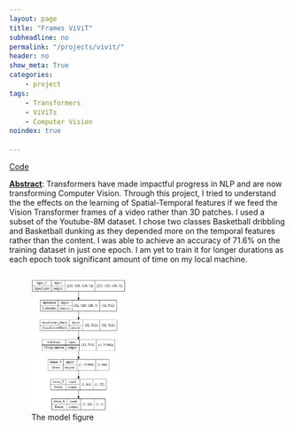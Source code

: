 ```yaml
---
layout: page
title: "Frames ViViT"
subheadline: no
permalink: "/projects/vivit/"
header: no
show_meta: True
categories:
    - project
tags: 
    - Transformers
    - ViViTs
    - Computer Vision
noindex: true

---
```


[Code](https://github.com/ShreeyashGo/ADifferentVideoVisionTransformer)

<b><emp><u>Abstract</u></emp></b>: Transformers have made impactful progress in NLP and are now transforming Computer Vision. Through this project, I tried to understand the the effects on the learning of Spatial-Temporal features if we feed the Vision Transformer frames of a video rather than 3D patches. I used a subset of the Youtube-8M dataset. I chose two classes Basketball dribbling and Basketball dunking as they depended more on the temporal features rather than the content. I was able to achieve an accuracy of 71.6% on the training dataset in just one epoch. I am yet to train it for longer durations as each epoch took significant amount of time on my local machine.

<div class = "row">
<div class ="small-12 large-12 column">
    <figure>
        <img src="/images/projects/ViVit/model_plot.jpg" style="width:40%" class="figbig">
        <figcaption>The model figure</figcaption>
    </figure>   
</div>
</div>

<style>
    .fig:hover{
        transform: scale(2);
    }
    .figbig:hover{
        transform: scale(1.2);
    }
</style>